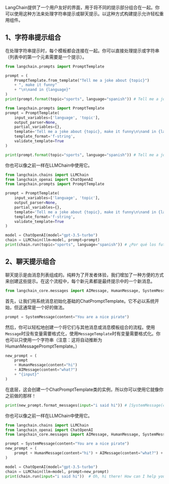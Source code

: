 LangChain提供了一个用户友好的界面，用于将不同的提示部分组合在一起。你可以使用这种方法来处理字符串提示或聊天提示。以这种方式构建提示允许轻松重用组件。

## 1、字符串提示组合

在处理字符串提示时，每个模板都会连接在一起。你可以直接处理提示或字符串（列表中的第一个元素需要是一个提示）。

```python
from langchain.prompts import PromptTemplate

prompt = (
    PromptTemplate.from_template("Tell me a joke about {topic}")
    + ", make it funny"
    + "\n\nand in {language}"
)
print(prompt.format(topic="sports", language="spanish")) # Tell me a joke about sports, make it funny and in spanish
```

```python
from langchain.prompts import PromptTemplate
prompt = PromptTemplate(
    input_variables=['language', 'topic'],
    output_parser=None,
    partial_variables={},
    template='Tell me a joke about {topic}, make it funny\n\nand in {language}',
    template_format='f-string',
    validate_template=True
)

print(prompt.format(topic="sports", language="spanish")) # Tell me a joke about sports, make it funny and in spanish
```

你也可以像之前一样在LLMChain中使用它。

```python
from langchain.chains import LLMChain
from langchain_openai import ChatOpenAI
from langchain.prompts import PromptTemplate

prompt = PromptTemplate(
    input_variables=['language', 'topic'],
    output_parser=None,
    partial_variables={},
    template='Tell me a joke about {topic}, make it funny\n\nand in {language}',
    template_format='f-string',
    validate_template=True
)

model = ChatOpenAI(model="gpt-3.5-turbo")
chain = LLMChain(llm=model, prompt=prompt)
print(chain.run(topic="sports", language="spanish")) # ¿Por qué los futbolistas son tan buenos escalando montañas? Porque siempre anotan goles. ¡Jajaja!
```

## 2、聊天提示组合

聊天提示是由消息列表组成的。纯粹为了开发者体验，我们增加了一种方便的方式来创建这些提示。在这个流程中，每个新元素都是最终提示中的一个新消息。

```python
from langchain_core.messages import AIMessage, HumanMessage, SystemMessage
```

首先，让我们用系统消息初始化基础的ChatPromptTemplate。它不必以系统开始，但这通常是一个好的做法。

```python
prompt = SystemMessage(content="You are a nice pirate")
```

然后，你可以轻松地创建一个将它们与其他消息或消息模板组合的流程。使用`Message`时没有变量需要格式化，使用`MessageTemplate`时有变量需要格式化。你也可以只使用一个字符串（注意：这将自动推断为HumanMessagePromptTemplate。）

```python
new_prompt = (
    prompt
    + HumanMessage(content="hi")
    + AIMessage(content="what?")
    + "{input}"
)
```

在底层，这会创建一个ChatPromptTemplate类的实例，所以你可以使用它就像你之前做的那样！

```python
print(new_prompt.format_messages(input="i said hi")) # [SystemMessage(content='You are a nice pirate'), HumanMessage(content='hi'), AIMessage(content='what?'), HumanMessage(content='i said hi')]
```

你也可以像之前一样在LLMChain中使用它。

```python
from langchain.chains import LLMChain
from langchain_openai import ChatOpenAI
from langchain_core.messages import AIMessage, HumanMessage, SystemMessage

prompt = SystemMessage(content="You are a nice pirate")
new_prompt = (
    prompt + HumanMessage(content="hi") + AIMessage(content="what?") + "{input}"
)

model = ChatOpenAI(model="gpt-3.5-turbo")
chain = LLMChain(llm=model, prompt=new_prompt)
print(chain.run(input="i said hi"))  # Oh, hi there! How can I help you today?
```



